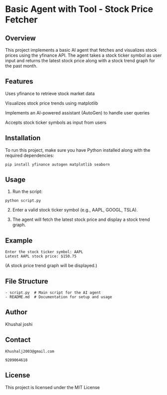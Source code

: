 # Basic Agent with Tool - Stock Price Fetcher

## Overview

This project implements a basic AI agent that fetches and visualizes stock prices using the yfinance API. The agent takes a stock ticker symbol as user input and returns the latest stock price along with a stock trend graph for the past month.

## Features

Uses yfinance to retrieve stock market data

Visualizes stock price trends using matplotlib

Implements an AI-powered assistant (AutoGen) to handle user queries

Accepts stock ticker symbols as input from users

## Installation

To run this project, make sure you have Python installed along with the required dependencies:
```
pip install yfinance autogen matplotlib seaborn
```

## Usage

1.  Run the script:
```
python script.py
```
2. Enter a valid stock ticker symbol (e.g., AAPL, GOOGL, TSLA).

3. The agent will fetch the latest stock price and display a stock trend graph.

## Example
```
Enter the stock ticker symbol: AAPL
Latest AAPL stock price: $150.75
```
(A stock price trend graph will be displayed.)

## File Structure
```
- script.py  # Main script for the AI agent
- README.md  # Documentation for setup and usage
```
## Author
Khushal joshi

## Contact
```
Khushalj2003@gmail.com
```
```
9209064618
```

## License

This project is licensed under the MIT License





